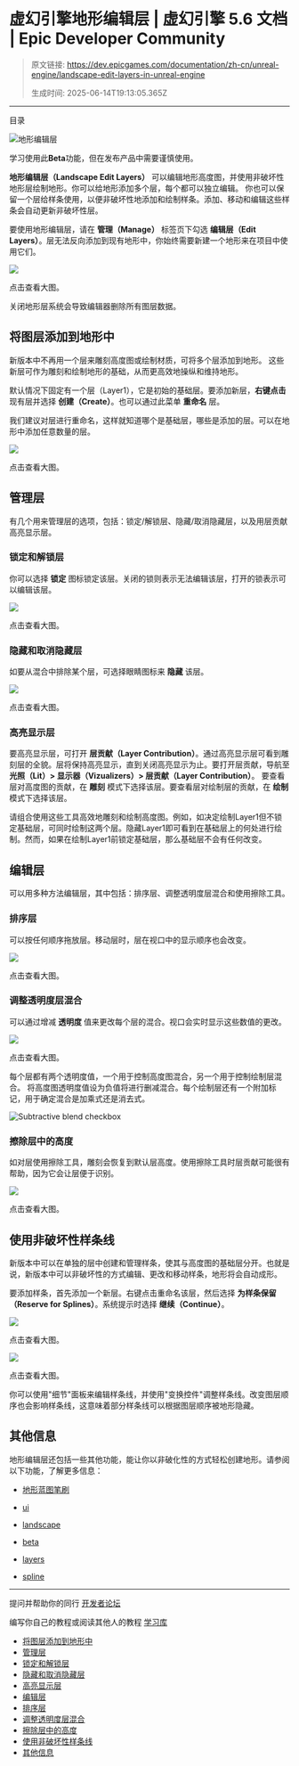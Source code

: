 # 虚幻引擎地形编辑层 | 虚幻引擎 5.6 文档 | Epic Developer Community

> 原文链接: https://dev.epicgames.com/documentation/zh-cn/unreal-engine/landscape-edit-layers-in-unreal-engine
> 
> 生成时间: 2025-06-14T19:13:05.365Z

---

目录

![地形编辑层](https://dev.epicgames.com/community/api/documentation/image/05065f55-5a7f-48ed-a3c7-05487dba2bca?resizing_type=fill&width=1920&height=335)

学习使用此**Beta**功能，但在发布产品中需要谨慎使用。

**地形编辑层（Landscape Edit Layers）** 可以编辑地形高度图，并使用非破坏性地形层绘制地形。你可以给地形添加多个层，每个都可以独立编辑。 你也可以保留一个层给样条使用，以便非破坏性地添加和绘制样条。添加、移动和编辑这些样条会自动更新非破坏性层。

要使用地形编辑层，请在 **管理（Manage）** 标签页下勾选 **编辑层（Edit Layers）**。层无法反向添加到现有地形中，你始终需要新建一个地形来在项目中使用它们。

[![](https://d1iv7db44yhgxn.cloudfront.net/documentation/images/61059320-15e0-47be-a87f-ed79aba09032/01-enable-edit-layers.png)](https://d1iv7db44yhgxn.cloudfront.net/documentation/images/61059320-15e0-47be-a87f-ed79aba09032/01-enable-edit-layers.png)

点击查看大图。

关闭地形层系统会导致编辑器删除所有图层数据。

## 将图层添加到地形中

新版本中不再用一个层来雕刻高度图或绘制材质，可将多个层添加到地形。 这些新层可作为雕刻和绘制地形的基础，从而更高效地操纵和维持地形。

默认情况下固定有一个层（Layer1），它是初始的基础层。要添加新层，**右键点击** 现有层并选择 **创建（Create）**。也可以通过此菜单 **重命名** 层。

我们建议对层进行重命名，这样就知道哪个是基础层，哪些是添加的层。可以在地形中添加任意数量的层。

[![](https://d1iv7db44yhgxn.cloudfront.net/documentation/images/96f7b433-deb7-477a-9276-9c69cef40d22/03-add-layer-1.png)](https://d1iv7db44yhgxn.cloudfront.net/documentation/images/96f7b433-deb7-477a-9276-9c69cef40d22/03-add-layer-1.png)

点击查看大图。

## 管理层

有几个用来管理层的选项，包括：锁定/解锁层、隐藏/取消隐藏层，以及用层贡献高亮显示层。

### 锁定和解锁层

你可以选择 **锁定** 图标锁定该层。关闭的锁则表示无法编辑该层，打开的锁表示可以编辑该层。

[![](https://d1iv7db44yhgxn.cloudfront.net/documentation/images/2c465026-06c5-4343-8823-deafe44c23e5/04-locked-layer-message.png)](https://d1iv7db44yhgxn.cloudfront.net/documentation/images/2c465026-06c5-4343-8823-deafe44c23e5/04-locked-layer-message.png)

点击查看大图。

### 隐藏和取消隐藏层

如要从混合中排除某个层，可选择眼睛图标来 **隐藏** 该层。

[![](https://d1iv7db44yhgxn.cloudfront.net/documentation/images/5099fe4b-88bc-4836-83ad-9be05eac1afe/05-hidden-and-unhidden-eye-icons.png)](https://d1iv7db44yhgxn.cloudfront.net/documentation/images/5099fe4b-88bc-4836-83ad-9be05eac1afe/05-hidden-and-unhidden-eye-icons.png)

点击查看大图。

### 高亮显示层

要高亮显示层，可打开 **层贡献（Layer Contribution）**。通过高亮显示层可看到雕刻层的全貌。层将保持高亮显示，直到关闭高亮显示为止。要打开层贡献，导航至 **光照（Lit）> 显示器（Vizualizers）> 层贡献（Layer Contribution）**。 要查看层对高度图的贡献，在 **雕刻** 模式下选择该层。要查看层对绘制层的贡献，在 **绘制** 模式下选择该层。

请组合使用这些工具高效地雕刻和绘制高度图。例如，如决定绘制Layer1但不锁定基础层，可同时绘制这两个层。隐藏Layer1即可看到在基础层上的何处进行绘制。然而，如果在绘制Layer1前锁定基础层，那么基础层不会有任何改变。

## 编辑层

可以用多种方法编辑层，其中包括：排序层、调整透明度层混合和使用擦除工具。

### 排序层

可以按任何顺序拖放层。移动层时，层在视口中的显示顺序也会改变。

[![](https://d1iv7db44yhgxn.cloudfront.net/documentation/images/f02ccf79-cfa8-4c01-8252-4bc08db23432/06-dragging-and-dropping-a-layer.png)](https://d1iv7db44yhgxn.cloudfront.net/documentation/images/f02ccf79-cfa8-4c01-8252-4bc08db23432/06-dragging-and-dropping-a-layer.png)

点击查看大图。

### 调整透明度层混合

可以通过增减 **透明度** 值来更改每个层的混合。视口会实时显示这些数值的更改。

[![](https://d1iv7db44yhgxn.cloudfront.net/documentation/images/335222e9-ec67-49c4-ab1c-c0f8ea84fe46/07-alpha-blend-value-highlighted.png)](https://d1iv7db44yhgxn.cloudfront.net/documentation/images/335222e9-ec67-49c4-ab1c-c0f8ea84fe46/07-alpha-blend-value-highlighted.png)

点击查看大图。

每个层都有两个透明度值，一个用于控制高度图混合，另一个用于控制绘制层混合。 将高度图透明度值设为负值将进行删减混合。每个绘制层还有一个附加标记，用于确定混合是加乘式还是消去式。

![Subtractive blend checkbox](https://d1iv7db44yhgxn.cloudfront.net/documentation/images/f226c4b7-b2c0-43b0-ad6e-b74c3888a8e2/08-paintsub.png "Subtractive blend checkbox")

### 擦除层中的高度

如对层使用擦除工具，雕刻会恢复到默认层高度。使用擦除工具时层贡献可能很有帮助，因为它会让层便于识别。

[![](https://d1iv7db44yhgxn.cloudfront.net/documentation/images/6e1f9bef-af0f-4b41-9528-54d2e0434be0/09-erase-tool-in-the-toolbar.png)](https://d1iv7db44yhgxn.cloudfront.net/documentation/images/6e1f9bef-af0f-4b41-9528-54d2e0434be0/09-erase-tool-in-the-toolbar.png)

点击查看大图。

## 使用非破坏性样条线

新版本中可以在单独的层中创建和管理样条，使其与高度图的基础层分开。也就是说，新版本中可以非破坏性的方式编辑、更改和移动样条，地形将会自动成形。

要添加样条，首先添加一个新层。右键点击重命名该层，然后选择 **为样条保留（Reserve for Splines）**。系统提示时选择 **继续（Continue）**。

[![](https://d1iv7db44yhgxn.cloudfront.net/documentation/images/73c7bf07-f632-43fe-9e28-d1bc60d1b496/10-reserve-1.png)](https://d1iv7db44yhgxn.cloudfront.net/documentation/images/73c7bf07-f632-43fe-9e28-d1bc60d1b496/10-reserve-1.png)

点击查看大图。

[![](https://d1iv7db44yhgxn.cloudfront.net/documentation/images/b6c19421-a339-4e68-976a-4b6f2de4d12f/11-reserved-2.png)](https://d1iv7db44yhgxn.cloudfront.net/documentation/images/b6c19421-a339-4e68-976a-4b6f2de4d12f/11-reserved-2.png)

点击查看大图。

你可以使用"细节"面板来编辑样条线，并使用"变换控件"调整样条线。改变图层顺序也会影响样条线，这意味着部分样条线可以根据图层顺序被地形隐藏。

## 其他信息

地形编辑层还包括一些其他功能，能让你以非破化性的方式轻松创建地形。请参阅以下功能，了解更多信息：

-   [地形蓝图笔刷](/documentation/zh-cn/unreal-engine/landscape-blueprint-brushes-in-unreal-engine)

-   [ui](https://dev.epicgames.com/community/search?query=ui)
-   [landscape](https://dev.epicgames.com/community/search?query=landscape)
-   [beta](https://dev.epicgames.com/community/search?query=beta)
-   [layers](https://dev.epicgames.com/community/search?query=layers)
-   [spline](https://dev.epicgames.com/community/search?query=spline)

* * *

提问并帮助你的同行 [开发者论坛](https://forums.unrealengine.com/categories?tag=unreal-engine)

编写你自己的教程或阅读其他人的教程 [学习库](https://dev.epicgames.com/community/unreal-engine/learning)

-   [将图层添加到地形中](/documentation/zh-cn/unreal-engine/landscape-edit-layers-in-unreal-engine#%E5%B0%86%E5%9B%BE%E5%B1%82%E6%B7%BB%E5%8A%A0%E5%88%B0%E5%9C%B0%E5%BD%A2%E4%B8%AD)
-   [管理层](/documentation/zh-cn/unreal-engine/landscape-edit-layers-in-unreal-engine#%E7%AE%A1%E7%90%86%E5%B1%82)
-   [锁定和解锁层](/documentation/zh-cn/unreal-engine/landscape-edit-layers-in-unreal-engine#%E9%94%81%E5%AE%9A%E5%92%8C%E8%A7%A3%E9%94%81%E5%B1%82)
-   [隐藏和取消隐藏层](/documentation/zh-cn/unreal-engine/landscape-edit-layers-in-unreal-engine#%E9%9A%90%E8%97%8F%E5%92%8C%E5%8F%96%E6%B6%88%E9%9A%90%E8%97%8F%E5%B1%82)
-   [高亮显示层](/documentation/zh-cn/unreal-engine/landscape-edit-layers-in-unreal-engine#%E9%AB%98%E4%BA%AE%E6%98%BE%E7%A4%BA%E5%B1%82)
-   [编辑层](/documentation/zh-cn/unreal-engine/landscape-edit-layers-in-unreal-engine#%E7%BC%96%E8%BE%91%E5%B1%82)
-   [排序层](/documentation/zh-cn/unreal-engine/landscape-edit-layers-in-unreal-engine#%E6%8E%92%E5%BA%8F%E5%B1%82)
-   [调整透明度层混合](/documentation/zh-cn/unreal-engine/landscape-edit-layers-in-unreal-engine#%E8%B0%83%E6%95%B4%E9%80%8F%E6%98%8E%E5%BA%A6%E5%B1%82%E6%B7%B7%E5%90%88)
-   [擦除层中的高度](/documentation/zh-cn/unreal-engine/landscape-edit-layers-in-unreal-engine#%E6%93%A6%E9%99%A4%E5%B1%82%E4%B8%AD%E7%9A%84%E9%AB%98%E5%BA%A6)
-   [使用非破坏性样条线](/documentation/zh-cn/unreal-engine/landscape-edit-layers-in-unreal-engine#%E4%BD%BF%E7%94%A8%E9%9D%9E%E7%A0%B4%E5%9D%8F%E6%80%A7%E6%A0%B7%E6%9D%A1%E7%BA%BF)
-   [其他信息](/documentation/zh-cn/unreal-engine/landscape-edit-layers-in-unreal-engine#%E5%85%B6%E4%BB%96%E4%BF%A1%E6%81%AF)